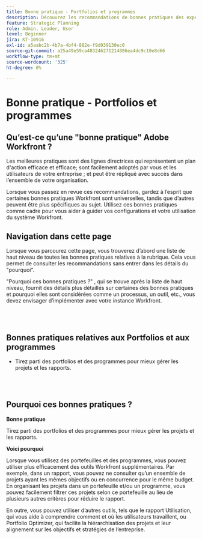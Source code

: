 ```yaml
---
title: Bonne pratique - Portfolios et programmes
description: Découvrez les recommandations de bonnes pratiques des experts d’Adobe Workfront concernant la configuration, la gestion et l’utilisation de portefeuilles et de programmes.
feature: Strategic Planning
role: Admin, Leader, User
level: Beginner
jira: KT-10916
exl-id: a5aabc2b-4b7a-4bf4-882e-f9d939130ec0
source-git-commit: a25a49e59ca483246271214886ea4dc9c10e8d66
workflow-type: tm+mt
source-wordcount: '325'
ht-degree: 0%

---
```


# Bonne pratique - Portfolios et programmes

## Qu’est-ce qu’une &quot;bonne pratique&quot; Adobe Workfront ?

Les meilleures pratiques sont des lignes directrices qui représentent un plan d&#39;action efficace et efficace; sont facilement adoptés par vous et les utilisateurs de votre entreprise ; et peut être répliqué avec succès dans l’ensemble de votre organisation.

Lorsque vous passez en revue ces recommandations, gardez à l’esprit que certaines bonnes pratiques Workfront sont universelles, tandis que d’autres peuvent être plus spécifiques au sujet. Utilisez ces bonnes pratiques comme cadre pour vous aider à guider vos configurations et votre utilisation du système Workfront.

## Navigation dans cette page

Lorsque vous parcourez cette page, vous trouverez d’abord une liste de haut niveau de toutes les bonnes pratiques relatives à la rubrique. Cela vous permet de consulter les recommandations sans entrer dans les détails du &quot;pourquoi&quot;.

&quot;Pourquoi ces bonnes pratiques ?&quot; , qui se trouve après la liste de haut niveau, fournit des détails plus détaillés sur certaines des bonnes pratiques et pourquoi elles sont considérées comme un processus, un outil, etc., vous devez envisager d’implémenter avec votre instance Workfront.

</br>
</br>

## Bonnes pratiques relatives aux Portfolios et aux programmes

* Tirez parti des portfolios et des programmes pour mieux gérer les projets et les rapports.

</br>
</br>

## Pourquoi ces bonnes pratiques ?

**Bonne pratique**

Tirez parti des portfolios et des programmes pour mieux gérer les projets et les rapports.

**Voici pourquoi**

Lorsque vous utilisez des portefeuilles et des programmes, vous pouvez utiliser plus efficacement des outils Workfront supplémentaires. Par exemple, dans un rapport, vous pouvez ne consulter qu’un ensemble de projets ayant les mêmes objectifs ou en concurrence pour le même budget. En organisant les projets dans un portefeuille et/ou un programme, vous pouvez facilement filtrer ces projets selon ce portefeuille au lieu de plusieurs autres critères pour réduire le rapport.

En outre, vous pouvez utiliser d’autres outils, tels que le rapport Utilisation, qui vous aide à comprendre comment et où les utilisateurs travaillent, ou Portfolio Optimizer, qui facilite la hiérarchisation des projets et leur alignement sur les objectifs et stratégies de l’entreprise.
